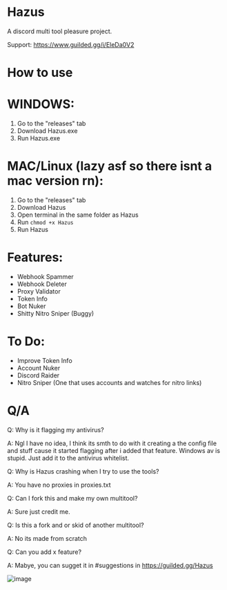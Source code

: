 # Hazus
A discord multi tool pleasure project.

Support: https://www.guilded.gg/i/EleDa0V2

# How to use

# WINDOWS:
1) Go to the "releases" tab
2) Download Hazus.exe
3) Run Hazus.exe

# MAC/Linux (lazy asf so there isnt a mac version rn):
1) Go to the "releases" tab
2) Download Hazus
3) Open terminal in the same folder as Hazus
4) Run `chmod +x Hazus`
5) Run Hazus

# Features:
- Webhook Spammer
- Webhook Deleter
- Proxy Validator
- Token Info
- Bot Nuker
- Shitty Nitro Sniper (Buggy)

# To Do:
- Improve Token Info 
- Account Nuker
- Discord Raider
- Nitro Sniper (One that uses accounts and watches for nitro links)


# Q/A
Q: Why is it flagging my antivirus?

A: Ngl I have no idea, I think its smth to do with it creating a the config file and stuff cause it started flagging after i added that feature. Windows av is stupid. Just add it to the antivirus whitelist.

Q: Why is Hazus crashing when I try to use the tools?

A: You have no proxies in proxies.txt

Q: Can I fork this and make my own multitool?

A: Sure just credit me.

Q: Is this a fork and or skid of another multitool?

A: No its made from scratch

Q: Can you add x feature?

A: Mabye, you can sugget it in #suggestions in https://guilded.gg/Hazus

![image](https://github.com/FlashGriefs/Hazus/assets/140736136/b27e4206-100e-4780-8c2b-14279096804a)


